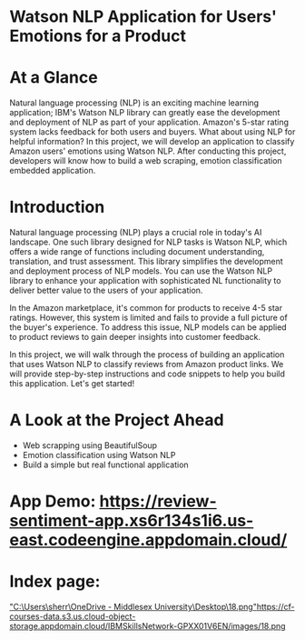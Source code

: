 # Watson NLP Application for Users' Emotions for a Product

# At a Glance

Natural language processing (NLP) is an exciting machine learning application; IBM's Watson NLP library can greatly ease the development and deployment of NLP as part of your application. Amazon's 5-star rating system lacks feedback for both users and buyers. What about using NLP for helpful information? In this project, we will develop an application to classify Amazon users' emotions using Watson NLP. After conducting this project, developers will know how to build a web scraping, emotion classification embedded application.

# Introduction

Natural language processing (NLP) plays a crucial role in today's AI landscape. One such library designed for NLP tasks is Watson NLP, which offers a wide range of functions including document understanding, translation, and trust assessment. This library simplifies the development and deployment process of NLP models. You can use the Watson NLP library to enhance your application with sophisticated NL functionality to deliver better value to the users of your application.

In the Amazon marketplace, it's common for products to receive 4-5 star ratings. However, this system is limited and fails to provide a full picture of the buyer's experience. To address this issue, NLP models can be applied to product reviews to gain deeper insights into customer feedback.

In this project, we will walk through the process of building an application that uses Watson NLP to classify reviews from Amazon product links. We will provide step-by-step instructions and code snippets to help you build this application. Let's get started!

# A Look at the Project Ahead

- Web scrapping using BeautifulSoup
- Emotion classification using Watson NLP
- Build a simple but real functional application

# App Demo: https://review-sentiment-app.xs6r134s1i6.us-east.codeengine.appdomain.cloud/

# Index page: 
["C:\Users\sherr\OneDrive - Middlesex University\Desktop\18.png"](https://cf-courses-data.s3.us.cloud-object-storage.appdomain.cloud/IBMSkillsNetwork-GPXX01V6EN/images/18.png)https://cf-courses-data.s3.us.cloud-object-storage.appdomain.cloud/IBMSkillsNetwork-GPXX01V6EN/images/18.png
